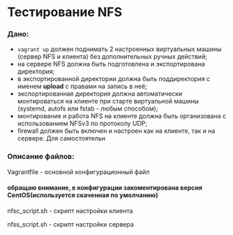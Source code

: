 # Тестирование NFS

### Дано:

- `vagrant up` должен поднимать 2 настроенных виртуальных машины
(сервер NFS и клиента) без дополнительных ручных действий;
- на сервере NFS должна быть подготовлена и экспортирована
директория;
- в экспортированной директории должна быть поддиректория
с именем __upload__ с правами на запись в неё;
- экспортированная директория должна автоматически монтироваться
на клиенте при старте виртуальной машины (systemd, autofs или fstab -
любым способом);
- монтирование и работа NFS на клиенте должна быть организована
с использованием NFSv3 по протоколу UDP;
- firewall должен быть включен и настроен как на клиенте,
так и на сервере.
Для самостоятельн

### Описание файлов:

Vagrantfile - основной конфигурационный файл
#### обращаю внимание, в конфигурации закоментирована версия CentOS(используется скаченная по умолчанию)

nfsc_script.sh - скрипт настройки клиента

nfss_script.sh - скрипт настройки сервера
